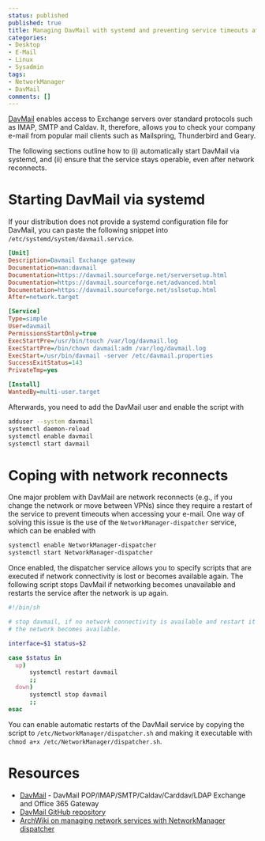 ```yaml
---
status: published
published: true
title: Managing DavMail with systemd and preventing service timeouts after network reconnects.
categories:
- Desktop
- E-Mail
- Linux
- Sysadmin
tags:
- NetworkManager
- DavMail
comments: []
---
```

[DavMail](https://davmail.sourceforge.net) enables access to Exchange servers over standard protocols such as IMAP, SMTP and Caldav. 
It, therefore, allows you to check your company e-mail from popular mail clients such as Mailspring, Thunderbird and Geary. 

The following sections outline how to (i) automatically start DavMail via systemd, and (ii) ensure that the service stays operable, even after network reconnects.

# Starting DavMail via systemd

If your distribution does not provide a systemd configuration file for DavMail, you can paste the following snippet into `/etc/systemd/system/davmail.service`. 

```ini
[Unit]
Description=Davmail Exchange gateway
Documentation=man:davmail
Documentation=https://davmail.sourceforge.net/serversetup.html
Documentation=https://davmail.sourceforge.net/advanced.html
Documentation=https://davmail.sourceforge.net/sslsetup.html
After=network.target

[Service]
Type=simple
User=davmail
PermissionsStartOnly=true
ExecStartPre=/usr/bin/touch /var/log/davmail.log
ExecStartPre=/bin/chown davmail:adm /var/log/davmail.log
ExecStart=/usr/bin/davmail -server /etc/davmail.properties
SuccessExitStatus=143
PrivateTmp=yes

[Install]
WantedBy=multi-user.target
```

Afterwards, you need to add the DavMail user and enable the script with

```bash
adduser --system davmail
systemctl daemon-reload
systemctl enable davmail
systemctl start davmail
```

# Coping with network reconnects

One major problem with DavMail are network reconnects (e.g., if you change the network or move between VPNs) since they require a restart of the service to prevent timeouts when accessing your e-mail. One way of solving this issue is the use of the `NetworkManager-dispatcher` service, which can be enabled with

```bash
systemctl enable NetworkManager-dispatcher
systemctl start NetworkManager-dispatcher
```

Once enabled, the dispatcher service allows you to specify scripts that are executed if network connectivity is lost or becomes available again. The following script stops DavMail if networking becomes unavailable and restarts the service after the network is up again.

```bash
#!/bin/sh

# stop davmail, if no network connectivity is available and restart it once
# the network becomes available.

interface=$1 status=$2

case $status in
  up)
      systemctl restart davmail
      ;;
  down)
      systemctl stop davmail
      ;;
esac
```

You can enable automatic restarts of the DavMail service by copying the script to `/etc/NetworkManager/dispatcher.sh` and making it executable with `chmod a+x /etc/NetworkManager/dispatcher.sh`.


# Resources

* [DavMail](https://davmail.sourceforge.net) - DavMail POP/IMAP/SMTP/Caldav/Carddav/LDAP Exchange and Office 365 Gateway
* [DavMail GitHub repository](https://github.com/mguessan/davmail)
* [ArchWiki on managing network services with NetworkManager dispatcher](https://wiki.archlinux.org/index.php/NetworkManager#Network_services_with_NetworkManager_dispatcher)


